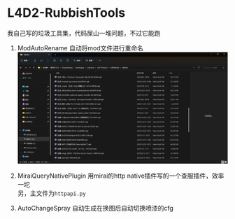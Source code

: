 # L4D2-RubbishTools

我自己写的垃圾工具集，代码屎山一堆问题，不过它能跑

1. ModAutoRename
    自动将mod文件进行重命名
    ![img](./ModAutoRename/效果图.png)

2. MiraiQueryNativePlugin
   用mirai的http native插件写的一个查服插件，效率一坨    
   另，主文件为`httpapi.py`

3. AutoChangeSpray
   自动生成在换图后自动切换喷漆的cfg